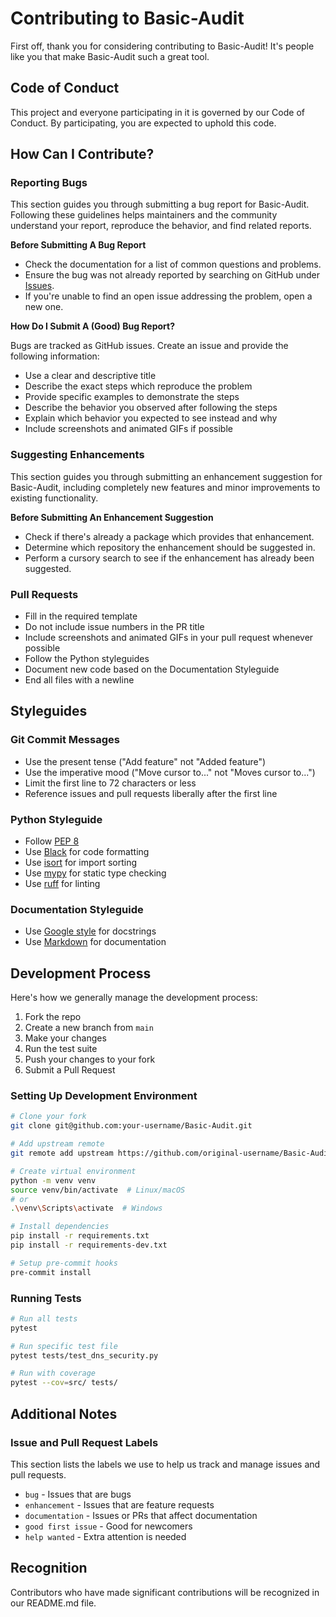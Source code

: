 # Contributing to Basic-Audit

First off, thank you for considering contributing to Basic-Audit! It's people like you that make Basic-Audit such a great tool.

## Code of Conduct

This project and everyone participating in it is governed by our Code of Conduct. By participating, you are expected to uphold this code.

## How Can I Contribute?

### Reporting Bugs

This section guides you through submitting a bug report for Basic-Audit. Following these guidelines helps maintainers and the community understand your report, reproduce the behavior, and find related reports.

**Before Submitting A Bug Report**

* Check the documentation for a list of common questions and problems.
* Ensure the bug was not already reported by searching on GitHub under [Issues](https://github.com/yourusername/Basic-Audit/issues).
* If you're unable to find an open issue addressing the problem, open a new one.

**How Do I Submit A (Good) Bug Report?**

Bugs are tracked as GitHub issues. Create an issue and provide the following information:

* Use a clear and descriptive title
* Describe the exact steps which reproduce the problem
* Provide specific examples to demonstrate the steps
* Describe the behavior you observed after following the steps
* Explain which behavior you expected to see instead and why
* Include screenshots and animated GIFs if possible

### Suggesting Enhancements

This section guides you through submitting an enhancement suggestion for Basic-Audit, including completely new features and minor improvements to existing functionality.

**Before Submitting An Enhancement Suggestion**

* Check if there's already a package which provides that enhancement.
* Determine which repository the enhancement should be suggested in.
* Perform a cursory search to see if the enhancement has already been suggested.

### Pull Requests

* Fill in the required template
* Do not include issue numbers in the PR title
* Include screenshots and animated GIFs in your pull request whenever possible
* Follow the Python styleguides
* Document new code based on the Documentation Styleguide
* End all files with a newline

## Styleguides

### Git Commit Messages

* Use the present tense ("Add feature" not "Added feature")
* Use the imperative mood ("Move cursor to..." not "Moves cursor to...")
* Limit the first line to 72 characters or less
* Reference issues and pull requests liberally after the first line

### Python Styleguide

* Follow [PEP 8](https://www.python.org/dev/peps/pep-0008/)
* Use [Black](https://github.com/psf/black) for code formatting
* Use [isort](https://pycqa.github.io/isort/) for import sorting
* Use [mypy](http://mypy-lang.org/) for static type checking
* Use [ruff](https://github.com/charliermarsh/ruff) for linting

### Documentation Styleguide

* Use [Google style](https://google.github.io/styleguide/pyguide.html#38-comments-and-docstrings) for docstrings
* Use [Markdown](https://guides.github.com/features/mastering-markdown/) for documentation

## Development Process

Here's how we generally manage the development process:

1. Fork the repo
2. Create a new branch from `main`
3. Make your changes
4. Run the test suite
5. Push your changes to your fork
6. Submit a Pull Request

### Setting Up Development Environment

```bash
# Clone your fork
git clone git@github.com:your-username/Basic-Audit.git

# Add upstream remote
git remote add upstream https://github.com/original-username/Basic-Audit.git

# Create virtual environment
python -m venv venv
source venv/bin/activate  # Linux/macOS
# or
.\venv\Scripts\activate  # Windows

# Install dependencies
pip install -r requirements.txt
pip install -r requirements-dev.txt

# Setup pre-commit hooks
pre-commit install
```

### Running Tests

```bash
# Run all tests
pytest

# Run specific test file
pytest tests/test_dns_security.py

# Run with coverage
pytest --cov=src/ tests/
```

## Additional Notes

### Issue and Pull Request Labels

This section lists the labels we use to help us track and manage issues and pull requests.

* `bug` - Issues that are bugs
* `enhancement` - Issues that are feature requests
* `documentation` - Issues or PRs that affect documentation
* `good first issue` - Good for newcomers
* `help wanted` - Extra attention is needed

## Recognition

Contributors who have made significant contributions will be recognized in our README.md file. 